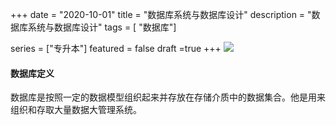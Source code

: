 +++
date = "2020-10-01"
title = "数据库系统与数据库设计"
description = "数据库系统与数据库设计"
tags = [ "数据库"]

series = ["专升本"]
featured = false
draft =true 
+++
![](https://gitee.com/lalalaxiaowifi/pictures/raw/master/image/%E6%97%A5%E5%B8%B8%E6%90%AC%E7%A0%96%E5%A4%B4.png)

#### 数据库定义
数据库是按照一定的数据模型组织起来并存放在存储介质中的数据集合。他是用来组织和存取大量数据大管理系统。


